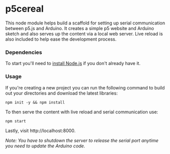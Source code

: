 # p5cereal

This node module helps build a scaffold for setting up serial communication between p5.js and Arduino. It creates a simple p5 website and Arduino sketch and also serves up the content via a local web server. Live reload is also included to help ease the development process. 

### Dependencies

To start you'll need to [install Node.js](https://nodejs.org/en/download/) if you don't already have it. 

### Usage

If you're creating a new project you can run the following command to build out your directories and download the latest libraries:

`npm init -y && npm install`

To then serve the content with live reload and serial communication use:

`npm start`

Lastly, visit http://localhost:8000. 

*Note: You have to shutdown the server to release the serial port anytime you need to update the Arduino code.*

